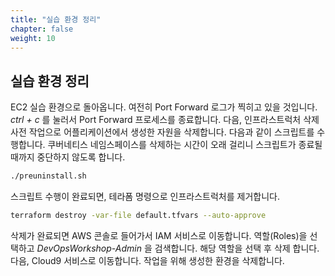 ```yaml
---
title: "실습 환경 정리"
chapter: false
weight: 10
---
```


## 실습 환경 정리

EC2 실습 환경으로 돌아옵니다. 여전히 Port Forward 로그가 찍히고 있을 것입니다. *ctrl + c* 를 눌러서 Port Forward 프로세스를 종료합니다. 다음, 인프라스트럭처 삭제 사전 작업으로 어플리케이션에서 생성한 자원을 삭제합니다. 다음과 같이 스크립트를 수행합니다. 쿠버네티스 네임스페이스를 삭제하는 시간이 오래 걸리니 스크립트가 종료될 때까지 중단하지 않도록 합니다.

```sh
./preuninstall.sh
```

스크립트 수행이 완료되면, 테라폼 명령으로 인프라스트럭처를 제거합니다.

```sh
terraform destroy -var-file default.tfvars --auto-approve
```

삭제가 완료되면 AWS 콘솔로 들어가서 IAM 서비스로 이동합니다. 역할(Roles)을 선택하고 *DevOpsWorkshop-Admin* 을 검색합니다. 해당 역할을 선택 후 삭제 합니다. 다음, Cloud9 서비스로 이동합니다. 작업을 위해 생성한 환경을 삭제합니다.